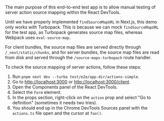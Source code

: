 The main purpose of this end-to-end test app is to allow manual testing of
server action source mapping within the React DevTools.

Until we have properly implemented `findSourceMapURL` in Next.js, this demo only
works with Turbopack. This is because we can mock `findSourceMapURL` for the
test app, as Turbopack generates source map files, whereas Webpack uses
`eval-source-map`.

For client bundles, the source map files are served directly through
`/_next/static/chunks`, and for server bundles, the source map files are read
from disk and served through the `/source-maps-turbopack` route handler.

To check the source mapping of server actions, follow these steps:

1. Run `pnpm next dev --turbo test/e2e/app-dir/actions-simple`.
2. Go to [http://localhost:3000]() or [http://localhost:3000/client]().
3. Open the Components panel of the React DevTools.
4. Select the `Form` element.
5. In the props section, right-click on the `action` prop and select "Go to
   definition" (sometimes it needs two tries).
6. You should end up in the Chrome DevTools Sources panel with the `actions.ts`
   file open and the cursor at `foo()`.
